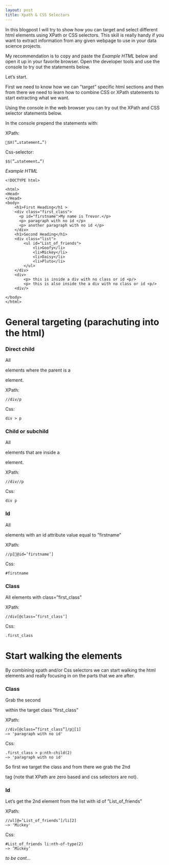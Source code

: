 ```yaml
---
layout: post
title: Xpath & CSS Selectors
---
```


In this blogpost I will try to show how you can target and select different html elements using XPath or CSS selectors. This skill is really handy if you want to extract information from any given webpage to use in your data science projects.

My recommendation is to copy and paste the *Example HTML* below and open it up in your favorite browser. Open the developer tools and use the console to try out the statements below.

Let’s start.

First we need to know how we can ”target” specific html sections and then from there we need to learn how to combine CSS or XPath statements to start extracting what we want.

Using the console in the web browser you can try out the XPath and CSS selector statements below.

In the console prepend the statements with:

XPath: 
```
$X(”…statement…”)

```

Css-selector:
```
$$(”…statement…”) 

```

*Example HTML*

```
<!DOCTYPE html>

<html>
<Head>
</Head>
<body>
	<h1>First Heading</h1 >
	<div class="first_class">
	  <p id="firstname">My name is Trevor.</p>
	  <p> paragraph with no id </p>
	  <p> another paragraph with no id </p>
	</div>
	<h1>Second Heading</h1>
	<div class="list">
		<ul id="List_of_friends">
			<li>Goofy</li>
			<li>Mickey</li>
			<li>Daisy</li>
			<li>Pluto</li>
		</ul> 
	</div>	
	<div>
		<p> this is inside a div with no class or id <p/>
		<p> this is also inside the a div with no class or id <p/>	
	<div/>
	
</body>
</html>
```


# General targeting (parachuting into the html)

### Direct child

All <p> elements where the parent is a <div> element.

XPath: 
```
//div/p

```

Css:
```
div > p

```

### Child or subchild

All <p> elements that are inside a <div> element.

XPath:
```
//div//p

```

Css:
```
div p

```


### Id

All <p> elements with an id attribute value equal to ”firstname”

XPath:
```
//p[@id=’firstname’]

```

Css:
```
#firstname

```
### Class

All elements with class=”first_class”

XPath:
```
//div[@class=’first_class’]

```

Css:
```
.first_class

```

# Start walking the elements

By combining xpath and/or Css selectors we can start walking the html elements and really focusing in on the parts that we are after.

### Class

Grab the second <p> within the target class ”first_class”

XPath:
```
//div[@class=”first_class”]/p[1]
—> 'paragraph with no id'

```

Css:
```
.first_class > p:nth-child(2)
—> 'paragraph with no id'

```

So first we target the class and from there we grab the 2nd <p> tag (note that XPath are zero based and css selectors are not).

### Id

Let’s get the 2nd element from the list with id of ”List_of_friends”

XPath:
```
//ul[@=’List_of_friends’]/li[2]
—> 'Mickey'

```

Css:
```
#List_of_friends li:nth-of-type(2)
—> ’Mickey’

```


*to be cont…*

















